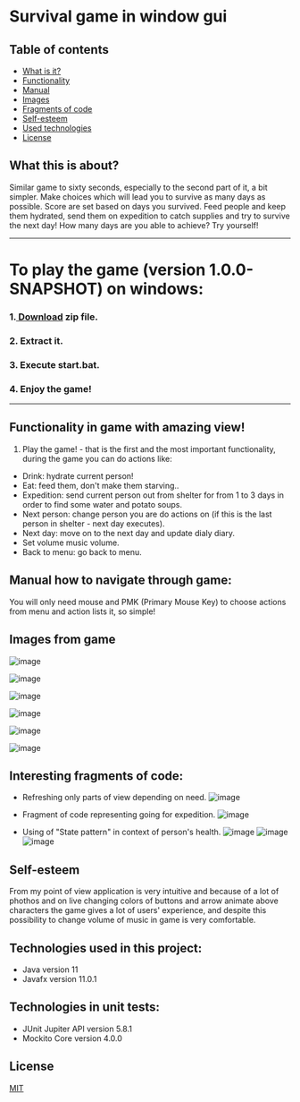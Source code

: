 # Survival game in window gui


## Table of contents
* [What is it?](#what-this-is-about)
* [Functionality](#functionality-in-game-with-amazing-view)
* [Manual](#manual-how-to-navigate-through-game)
* [Images](#images-from-game)
* [Fragments of code](#interesting-fragments-of-code)
* [Self-esteem](#self-esteem)
* [Used technologies](#technologies-used-in-this-project)
* [License](#license)

## What this is about?

Similar game to sixty seconds, especially to the second part of it, a bit simpler. Make choices which will lead you to survive as many days as possible. Score are set based on days you survived. Feed people and keep them hydrated, send them on expedition to catch supplies and try to survive the next day! How many days are you able to achieve? Try yourself!

<hr>
<h1> To play the game (version 1.0.0-SNAPSHOT) on windows:</h1>
<h3>1.<a href="https://drive.google.com/file/d/1ZMQx_k8-E5J_l_8SyN1X1s_gthAwkXSk/view?usp=sharing"> Download</a> zip file.</h3> 
<h3>2. Extract it.</h3> 
<h3>3. Execute start.bat.</h3> 
<h3>4. Enjoy the game!</h3> 
<hr>

## Functionality in game with amazing view!

  1. Play the game! - that is the first and the most important functionality, during the game you can do actions like:
- Drink: hydrate current person!
- Eat: feed them, don't make them starving..
- Expedition: send current person out from shelter for  from 1 to 3 days in order to find some water and potato soups.
- Next person: change person you are do actions on (if this is the last person in shelter - next day executes).
- Next day: move on to the next day and update dialy diary.
- Set volume music volume.
- Back to menu: go back to menu.
   
## Manual how to navigate through game:
You will only need mouse and PMK (Primary Mouse Key) to choose actions from menu and action lists it, so simple! 

## Images from game

![image](https://user-images.githubusercontent.com/39047457/144833289-41ccc358-0547-420b-af2f-fdae6f38c9c3.png)

![image](https://user-images.githubusercontent.com/39047457/144833324-e75d9553-b0c8-42b0-8133-6f0d9b3028c9.png)

![image](https://user-images.githubusercontent.com/39047457/144833537-8145f915-2292-4e6f-af7b-d5305f3b883a.png)

![image](https://user-images.githubusercontent.com/39047457/144834738-6b5c25b1-7f73-465c-bf57-1c92cc0341eb.png)

![image](https://user-images.githubusercontent.com/39047457/144833785-562e8de9-cacb-4a3d-aa43-ae691d057681.png)

![image](https://user-images.githubusercontent.com/39047457/144833838-2f524266-d341-44f3-aa24-dc7b9a012916.png)

## Interesting fragments of code:

- Refreshing only parts of view depending on need.
![image](https://user-images.githubusercontent.com/39047457/140242184-c093be56-f49c-4cfa-9b3d-33b01b490033.png)

- Fragment of code representing going for expedition.
![image](https://user-images.githubusercontent.com/39047457/140242502-64ea369b-9806-4530-b29a-872ea2f6e746.png)

- Using of "State pattern" in context of person's health.
![image](https://user-images.githubusercontent.com/39047457/140243563-cee3a08c-8100-438c-ac8f-7a0bfaae0ea3.png)
![image](https://user-images.githubusercontent.com/39047457/140243970-4e293dbf-8f58-4cc6-a0f3-227c39cff551.png)
![image](https://user-images.githubusercontent.com/39047457/140244095-0518be33-16d0-4fe3-8466-954200870be0.png)

## Self-esteem
From my point of view application is very intuitive and because of a lot of phothos and on live changing colors of buttons and arrow animate above characters the game gives a lot of users' experience, and despite this possibility to change volume of music in game is very comfortable.

## Technologies used in this project:
- Java version 11
- Javafx version 11.0.1

## Technologies in unit tests:
- JUnit Jupiter API version 5.8.1
- Mockito Core version 4.0.0

## License
[MIT](https://choosealicense.com/licenses/mit/)


